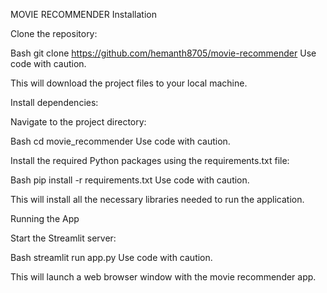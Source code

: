 MOVIE RECOMMENDER
Installation

Clone the repository:

Bash
git clone https://github.com/hemanth8705/movie-recommender
Use code with caution.

This will download the project files to your local machine.

Install dependencies:

Navigate to the project directory:

Bash
cd movie_recommender
Use code with caution.

Install the required Python packages using the requirements.txt file:

Bash
pip install -r requirements.txt
Use code with caution.

This will install all the necessary libraries needed to run the application.

Running the App

Start the Streamlit server:

Bash
streamlit run app.py
Use code with caution.

This will launch a web browser window with the movie recommender app.
